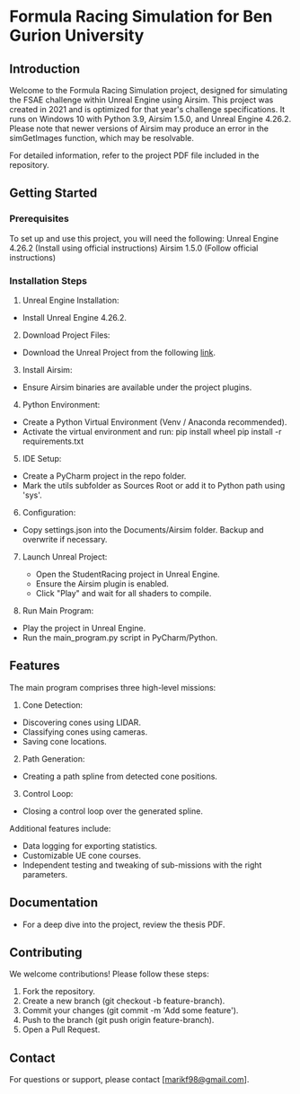# Formula Racing Simulation for Ben Gurion University
## Introduction
Welcome to the Formula Racing Simulation project, designed for simulating the FSAE challenge within Unreal Engine using Airsim. 
This project was created in 2021 and is optimized for that year's challenge specifications.
It runs on Windows 10 with Python 3.9, Airsim 1.5.0, and Unreal Engine 4.26.2. 
Please note that newer versions of Airsim may produce an error in the simGetImages function, which may be resolvable.

For detailed information, refer to the project PDF file included in the repository.

## Getting Started
### Prerequisites
To set up and use this project, you will need the following:
Unreal Engine 4.26.2 (Install using official instructions)
Airsim 1.5.0 (Follow official instructions)

### Installation Steps
1. Unreal Engine Installation:
  * Install Unreal Engine 4.26.2.

2. Download Project Files:
  * Download the Unreal Project from the following [link](https://drive.google.com/drive/folders/1_BdXtkc-P8FzvNqy38et9genC3dfL_1K?usp=sharing "project files location").

3. Install Airsim:
  * Ensure Airsim binaries are available under the project plugins.

4. Python Environment:
  * Create a Python Virtual Environment (Venv / Anaconda recommended).
  * Activate the virtual environment and run:
    pip install wheel
    pip install -r requirements.txt

5. IDE Setup:
  * Create a PyCharm project in the repo folder.
  * Mark the utils subfolder as Sources Root or add it to Python path using 'sys'.

6. Configuration:
  * Copy settings.json into the Documents/Airsim folder. Backup and overwrite if necessary.

7. Launch Unreal Project:
     * Open the StudentRacing project in Unreal Engine.
     * Ensure the Airsim plugin is enabled.
     * Click "Play" and wait for all shaders to compile.

8. Run Main Program:
  * Play the project in Unreal Engine.
  * Run the main_program.py script in PyCharm/Python.

## Features
The main program comprises three high-level missions:

1. Cone Detection:
  * Discovering cones using LIDAR.
  * Classifying cones using cameras.
  * Saving cone locations.

2. Path Generation:
  * Creating a path spline from detected cone positions.

3. Control Loop:
  * Closing a control loop over the generated spline.

Additional features include:
  * Data logging for exporting statistics.
  * Customizable UE cone courses.
  * Independent testing and tweaking of sub-missions with the right parameters.

## Documentation
  * For a deep dive into the project, review the thesis PDF.

## Contributing
We welcome contributions! Please follow these steps:
  1. Fork the repository.
  2. Create a new branch (git checkout -b feature-branch).
  3. Commit your changes (git commit -m 'Add some feature').
  4. Push to the branch (git push origin feature-branch).
  5. Open a Pull Request.

## Contact
  For questions or support, please contact [marikf98@gmail.com].
